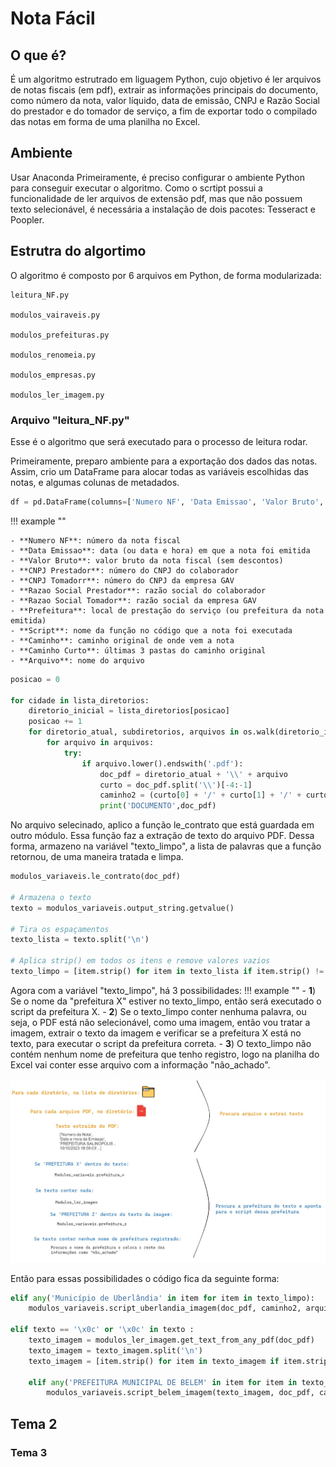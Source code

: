 # Nota Fácil

## O que é?
É um algoritmo estrutrado em liguagem Python, cujo objetivo é ler arquivos de notas fiscais (em pdf), extrair as informações principais do documento, como número da nota, valor líquido, data de emissão, CNPJ e Razão Social do prestador e do tomador de serviço, a fim de exportar todo o compilado das notas em forma de uma planilha no Excel.

## Ambiente
Usar Anaconda
Primeiramente, é preciso configurar o ambiente Python para conseguir executar o algoritmo. Como o scrtipt possui a funcionalidade de ler arquivos de extensão pdf, mas que não possuem texto selecionável, é necessária a instalação de dois pacotes: Tesseract e Poopler.


## Estrutra do algortimo
O algoritmo é composto por 6 arquivos em Python, de forma modularizada:

    leitura_NF.py

    modulos_vairaveis.py

    modulos_prefeituras.py

    modulos_renomeia.py

    modulos_empresas.py

    modulos_ler_imagem.py


### Arquivo "leitura_NF.py"
Esse é o algoritmo que será executado para o processo de leitura rodar.

Primeiramente, preparo ambiente para a exportação dos dados das notas. Assim, crio um DataFrame para alocar todas as variáveis escolhidas das notas, e algumas colunas de metadados.

```py
df = pd.DataFrame(columns=['Numero NF', 'Data Emissao', 'Valor Bruto', 'CNPJ Prestador', 'CNPJ Tomador', 'Razao Social Prestador','Razao Social Tomador', 'Prefeitura', 'Script','Caminho', 'Caminho Curto', 'Arquivo'])
```
!!! example ""

    - **Numero NF**: número da nota fiscal
    - **Data Emissao**: data (ou data e hora) em que a nota foi emitida
    - **Valor Bruto**: valor bruto da nota fiscal (sem descontos)
    - **CNPJ Prestador**: número do CNPJ do colaborador
    - **CNPJ Tomadorr**: número do CNPJ da empresa GAV
    - **Razao Social Prestador**: razão social do colaborador
    - **Razao Social Tomador**: razão social da empresa GAV
    - **Prefeitura**: local de prestação do serviço (ou prefeitura da nota emitida)
    - **Script**: nome da função no código que a nota foi executada
    - **Caminho**: caminho original de onde vem a nota
    - **Caminho Curto**: últimas 3 pastas do caminho original
    - **Arquivo**: nome do arquivo



``` py
posicao = 0

for cidade in lista_diretorios:
    diretorio_inicial = lista_diretorios[posicao]
    posicao += 1
    for diretorio_atual, subdiretorios, arquivos in os.walk(diretorio_inicial):
        for arquivo in arquivos:
            try:
                if arquivo.lower().endswith('.pdf'):
                    doc_pdf = diretorio_atual + '\\' + arquivo
                    curto = doc_pdf.split('\\')[-4:-1]
                    caminho2 = (curto[0] + '/' + curto[1] + '/' + curto[2]) 
                    print('DOCUMENTO',doc_pdf)
```


No arquivo selecinado, aplico a função le_contrato que está guardada em outro módulo. Essa função faz a extração de texto do arquivo PDF. Dessa forma, armazeno na variável "texto_limpo", a lista de palavras que a função retornou, de uma maneira tratada e limpa.


```py
modulos_variaveis.le_contrato(doc_pdf)

# Armazena o texto
texto = modulos_variaveis.output_string.getvalue()

# Tira os espaçamentos
texto_lista = texto.split('\n')

# Aplica strip() em todos os itens e remove valores vazios
texto_limpo = [item.strip() for item in texto_lista if item.strip() != '']
```


Agora com a variável "texto_limpo", há 3 possibilidades:
!!! example ""
    - **1**) Se o nome da "prefeitura X" estiver no texto_limpo, então será executado o script da prefeitura X.
    - **2**) Se o texto_limpo conter nenhuma palavra, ou seja, o PDF está não selecionável, como uma imagem, então vou tratar a imagem, extrair o texto da imagem e verificar se a prefeitura X está no texto, para executar o script da prefeitura correta.
    - **3**) O texto_limpo não contém nenhum nome de prefeitura que tenho registro, logo na planilha do Excel vai conter esse arquivo com a informação "não_achado".

![alt text](pdf1.jpg)

Então para essas possibilidades o código fica da seguinte forma:

```py
elif any('Município de Uberlândia' in item for item in texto_limpo): 
    modulos_variaveis.script_uberlandia_imagem(doc_pdf, caminho2, arquivo, df)

elif texto == '\x0c' or '\x0c' in texto :
    texto_imagem = modulos_ler_imagem.get_text_from_any_pdf(doc_pdf)
    texto_imagem = texto_imagem.split('\n')
    texto_imagem = [item.strip() for item in texto_imagem if item.strip() != '']

    elif any('PREFEITURA MUNICIPAL DE BELEM' in item for item in texto_imagem):
        modulos_variaveis.script_belem_imagem(texto_imagem, doc_pdf, caminho2, arquivo, df)

```


## Tema 2

### Tema 3